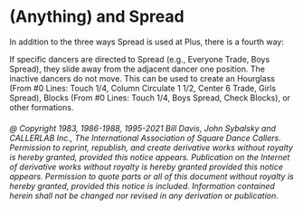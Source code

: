 
# (Anything) and Spread

In addition to the three ways Spread is used at
Plus, there is a fourth way:

If specific dancers are directed to Spread (e.g., Everyone Trade, Boys
Spread), they slide away from the adjacent dancer one position. The
inactive dancers do not move. This can be used to create an Hourglass
(From #0 Lines: Touch 1/4, Column Circulate 1 1/2, Center 6 Trade, Girls
Spread), Blocks (From #0 Lines: Touch 1/4, Boys Spread, Check Blocks),
or other formations.

###### @ Copyright 1983, 1986-1988, 1995-2021 Bill Davis, John Sybalsky and CALLERLAB Inc., The International Association of Square Dance Callers. Permission to reprint, republish, and create derivative works without royalty is hereby granted, provided this notice appears. Publication on the Internet of derivative works without royalty is hereby granted provided this notice appears. Permission to quote parts or all of this document without royalty is hereby granted, provided this notice is included. Information contained herein shall not be changed nor revised in any derivation or publication.
